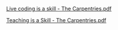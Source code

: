 
[Live coding is a skill - The Carpentries.pdf](https://github.com/alan-turing-institute/ds-ai-educators-programme/files/8786976/Live.coding.is.a.skill.-.The.Carpentries.pdf)

[Teaching is a Skill - The Carpentries.pdf](https://github.com/alan-turing-institute/ds-ai-educators-programme/files/8786980/Teaching.is.a.Skill.-.The.Carpentries.pdf)
